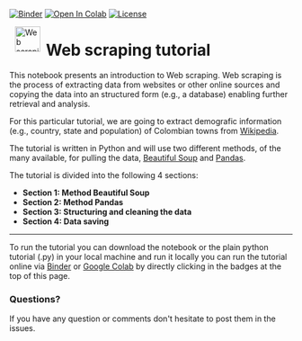 [![Binder](https://mybinder.org/badge_logo.svg)](https://mybinder.org/v2/gh/virtualmarioe/Web_scraping_tutorial/main?labpath=web_scraping_tutorial.ipynb)
[![Open In Colab](https://colab.research.google.com/assets/colab-badge.svg)](https://colab.research.google.com/github/virtualmarioe/Web_scraping_tutorial/blob/main/web_scraping_tutorial.ipynb)
[![License](https://img.shields.io/badge/license-BSD%203--Clause-green)](https://github.com/virtualmarioe/Web_scraping_tutorial/blob/main/LICENSE)


<p><img alt="Web scraping tutorial" height="45px" src="https://aiconica.net/previews/spider-web-icon-1027.png" align="left" hspace="10px" vspace="0px"></p>

<h1>Web scraping tutorial</h1>

This notebook presents an introduction to Web scraping. Web scraping is the process of extracting data from websites or other online sources and copying the data into an structured form (e.g., a database) enabling further retrieval and analysis.

For this particular tutorial, we are going to extract demografic information (e.g., country, state and population) of Colombian towns from <a href = "https://es.wikipedia.org/wiki/Municipios_de_Colombia"> Wikipedia</a>.

The tutorial is written in Python and will use two different methods, of the many available, for pulling the data, <a href = "https://www.crummy.com/software/BeautifulSoup/bs4/doc/">Beautiful Soup</a> and <a href = "https://pandas.pydata.org/docs/">Pandas</a>.

The tutorial is divided into the following 4 sections:

 - **Section 1: Method Beautiful Soup**
 - **Section 2: Method Pandas**
 - **Section 3: Structuring and cleaning the data**
 - **Section 4: Data saving**
 ____
 
 To run the tutorial you can download the notebook or the plain python tutorial (.py) in your local machine and run it locally you can run the tutorial online via <a href = "https://mybinder.org/">Binder</a> or <a href = "https://colab.research.google.com/">Google Colab</a> by directly clicking in the badges at the top of this page.
 
### Questions?
If you have any question or comments don't hesitate to post them in the issues.
